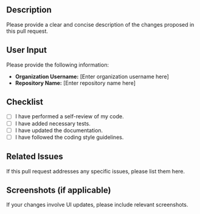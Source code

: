 ## Description

Please provide a clear and concise description of the changes proposed in this pull request.

## User Input

Please provide the following information:

- **Organization Username:** [Enter organization username here]
- **Repository Name:** [Enter repository name here]

## Checklist

- [ ] I have performed a self-review of my code.
- [ ] I have added necessary tests.
- [ ] I have updated the documentation.
- [ ] I have followed the coding style guidelines.

## Related Issues

If this pull request addresses any specific issues, please list them here.

## Screenshots (if applicable)

If your changes involve UI updates, please include relevant screenshots.

